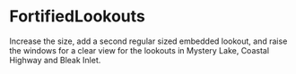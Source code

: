 # FortifiedLookouts
Increase the size, add a second regular sized embedded lookout, and raise the windows for a clear view for the lookouts in Mystery Lake, Coastal Highway and Bleak Inlet.

